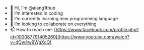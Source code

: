 - 👋 Hi, I’m @alang1thup
- 👀 I’m interested in coding
- 🌱 I’m currently learning new programming language
- 💞️ I’m looking to collaborate on everything
- 📫 How to reach me: [https://www.facebook.com/profile.php?id=100087791405260](https://www.youtube.com/watch?v=dQw4w9WgXcQ)

<!---
alang1thup/alang1thup is a ✨ special ✨ repository because its `README.md` (this file) appears on your GitHub profile.
You can click the Preview link to take a look at your changes.
--->
